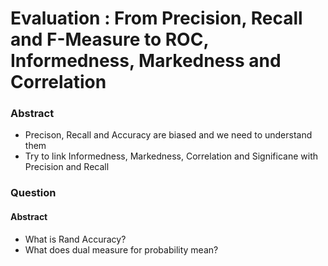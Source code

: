# Evaluation : From  Precision, Recall and F-Measure to ROC, Informedness, Markedness and Correlation

### Abstract
- Precison, Recall and Accuracy are biased and we need to understand them
- Try to link Informedness, Markedness, Correlation and Significane with Precision and Recall






### Question

#### Abstract
- What is Rand Accuracy?
- What does dual measure for probability mean? 
